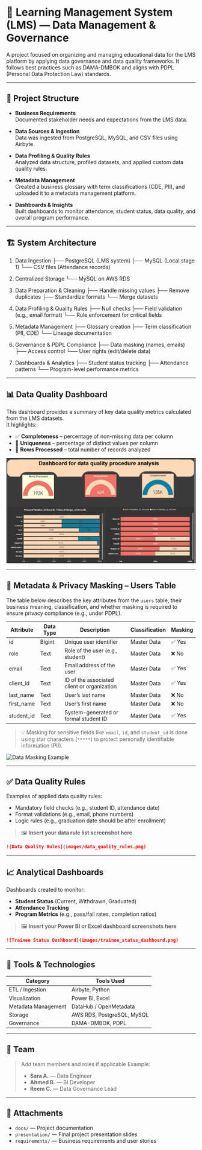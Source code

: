 # 🧠 Learning Management System (LMS) — Data Management & Governance

A project focused on organizing and managing educational data for the LMS platform by applying data governance and data quality frameworks. It follows best practices such as DAMA-DMBOK and aligns with PDPL (Personal Data Protection Law) standards.

---

## 📂 Project Structure

- **Business Requirements**  
  Documented stakeholder needs and expectations from the LMS data.

- **Data Sources & Ingestion**  
  Data was ingested from PostgreSQL, MySQL, and CSV files using Airbyte.

- **Data Profiling & Quality Rules**  
  Analyzed data structure, profiled datasets, and applied custom data quality rules.

- **Metadata Management**  
  Created a business glossary with term classifications (CDE, PII), and uploaded it to a metadata management platform.

- **Dashboards & Insights**  
  Built dashboards to monitor attendance, student status, data quality, and overall program performance.

---
## 🏗️ System Architecture

1. Data Ingestion
   ├── PostgreSQL (LMS system)
   ├── MySQL (Local stage 1)
   └── CSV files (Attendance records)

2. Centralized Storage
   └── MySQL on AWS RDS

3. Data Preparation & Cleaning
   ├── Handle missing values
   ├── Remove duplicates
   ├── Standardize formats
   └── Merge datasets

4. Data Profiling & Quality Rules
   ├── Null checks
   ├── Field validation (e.g., email format)
   └── Rule enforcement for critical fields

5. Metadata Management
   ├── Glossary creation
   ├── Term classification (PII, CDE)
   └── Lineage documentation

6. Governance & PDPL Compliance
   ├── Data masking (names, emails)
   ├── Access control
   └── User rights (edit/delete data)

7. Dashboards & Analytics
   ├── Student status tracking
   ├── Attendance patterns
   └── Program-level performance metrics


---

## 📊 Data Quality Dashboard

This dashboard provides a summary of key data quality metrics calculated from the LMS datasets.  
It highlights:

- ✅ **Completeness** – percentage of non-missing data per column  
- 🔁 **Uniqueness** – percentage of distinct values per column  
- 📄 **Rows Processed** – total number of records analyzed  

![Data Quality Dashboard](https://raw.githubusercontent.com/SehamSalman/Stage-2/main/images/Data%20quality%20Dashboard.png)

---

## 📘 Metadata & Privacy Masking – Users Table

The table below describes the key attributes from the `users` table, their business meaning, classification, and whether masking is required to ensure privacy compliance (e.g., under PDPL).

| **Attribute**  | **Data Type** | **Description**                                | **Classification** | **Masking** |
|----------------|---------------|------------------------------------------------|---------------------|-------------|
| id             | Bigint        | Unique user identifier                         | Master Data         | ✅ Yes       |
| role           | Text          | Role of the user (e.g., student)               | Master Data         | ❌ No        |
| email          | Text          | Email address of the user                      | Master Data         | ✅ Yes       |
| client_id      | Text          | ID of the associated client or organization    | Master Data         | ✅ Yes       |
| last_name      | Text          | User’s last name                               | Master Data         | ❌ No        |
| first_name     | Text          | User’s first name                              | Master Data         | ❌ No        |
| student_id     | Text          | System-generated or formal student ID          | Master Data         | ✅ Yes       |

> 💡 Masking for sensitive fields like `email`, `id`, and `student_id` is done using star characters (`*****`) to protect personally identifiable information (PII).

![Data Masking Example](images/masking_example.png)

---

## ✅ Data Quality Rules

Examples of applied data quality rules:

* Mandatory field checks (e.g., student ID, attendance date)
* Format validations (e.g., email, phone numbers)
* Logic rules (e.g., graduation date should be after enrollment)

> 🖼️ **Insert your data rule list screenshot here**

```markdown
![Data Quality Rules](images/data_quality_rules.png)
```

---

## 📈 Analytical Dashboards

Dashboards created to monitor:

* **Student Status** (Current, Withdrawn, Graduated)
* **Attendance Tracking**
* **Program Metrics** (e.g., pass/fail rates, completion ratios)

> 🖼️ **Insert your Power BI or Excel dashboard screenshots here**

```markdown
![Trainee Status Dashboard](images/trainee_status_dashboard.png)
```

---

## 🧰 Tools & Technologies

| Category            | Tools Used                 |
| ------------------- | -------------------------- |
| ETL / Ingestion     | Airbyte, Python            |
| Visualization       | Power BI, Excel            |
| Metadata Management | DataHub / OpenMetadata     |
| Storage             | AWS RDS, PostgreSQL, MySQL |
| Governance          | DAMA-DMBOK, PDPL           |

---

## 👥 Team

> Add team members and roles if applicable
> Example:
>
> * **Sara A.** — Data Engineer
> * **Ahmed B.** — BI Developer
> * **Reem C.** — Data Governance Lead

---

## 📎 Attachments

* `docs/` — Project documentation
* `presentation/` — Final project presentation slides
* `requirements/` — Business requirements and user stories


